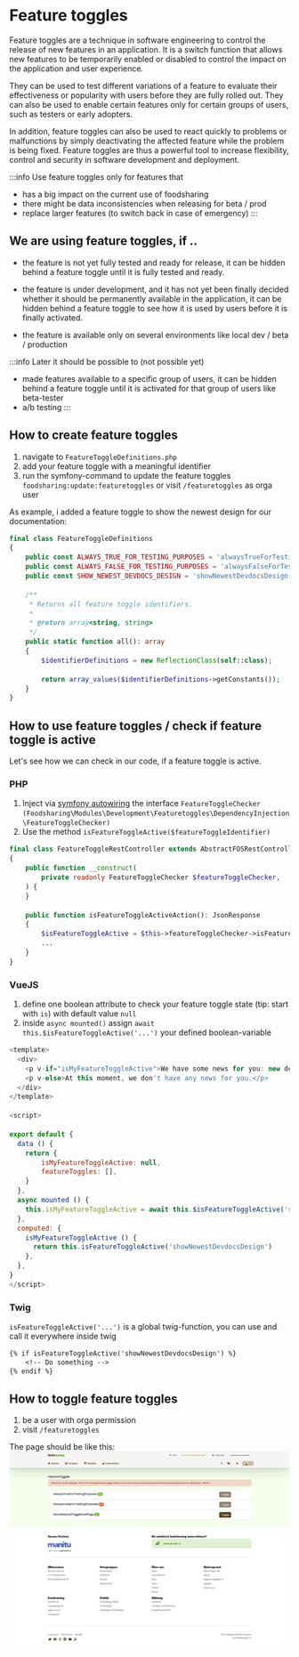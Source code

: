 # Feature toggles
Feature toggles are a technique in software engineering to control the release of new features in an application. It is a switch function that allows new features to be temporarily enabled or disabled to control the impact on the application and user experience.

They can be used to test different variations of a feature to evaluate their effectiveness or popularity with users before they are fully rolled out. They can also be used to enable certain features only for certain groups of users, such as testers or early adopters.

In addition, feature toggles can also be used to react quickly to problems or malfunctions by simply deactivating the affected feature while the problem is being fixed. Feature toggles are thus a powerful tool to increase flexibility, control and security in software development and deployment.

:::info Use feature toggles only for features that
- has a big impact on the current use of foodsharing
- there might be data inconsistencies when releasing for beta / prod
- replace larger features (to switch back in case of emergency)
:::

## We are using feature toggles, if ..
- the feature is not yet fully tested and ready for release, it can be hidden behind a feature toggle until it is fully tested and ready.

- the feature is under development, and it has not yet been finally decided whether it should be permanently available in the application, it can be hidden behind a feature toggle to see how it is used by users before it is finally activated.

- the feature is available only on several environments like local dev / beta / production

:::info Later it should be possible to (not possible yet)
- made features available to a specific group of users, it can be hidden behind a feature toggle until it is activated for that group of users like beta-tester
- a/b testing
:::

## How to create feature toggles
1. navigate to `FeatureToggleDefinitions.php`
2. add your feature toggle with a meaningful identifier
3. run the symfony-command to update the feature toggles `foodsharing:update:featuretoggles` or visit `/featuretoggles` as orga user

As example, i added a feature toggle to show the newest design for our documentation:
```php title='src/Modules/Development/FeatureToggles/FeatureToggleDefinitions.php'
final class FeatureToggleDefinitions
{
    public const ALWAYS_TRUE_FOR_TESTING_PURPOSES = 'alwaysTrueForTestingPurposes';
    public const ALWAYS_FALSE_FOR_TESTING_PURPOSES = 'alwaysFalseForTestingPurposes';
    public const SHOW_NEWEST_DEVDOCS_DESIGN = 'showNewestDevdocsDesign';

    /**
     * Returns all feature toggle identifiers.
     *
     * @return array<string, string>
     */
    public static function all(): array
    {
        $identifierDefinitions = new ReflectionClass(self::class);

        return array_values($identifierDefinitions->getConstants());
    }
}
```

## How to use feature toggles / check if feature toggle is active
Let's see how we can check in our code, if a feature toggle is active.
### PHP
1. Inject via [symfony autowiring](https://symfony.com/doc/current/service_container/autowiring.html) the interface `FeatureToggleChecker (Foodsharing\Modules\Development\Featuretoggles\DependencyInjection\FeatureToggleChecker)`
2. Use the method `isFeatureToggleActive($featureToggleIdentifier)`
```php title='FeatureToggleRestController.php'
final class FeatureToggleRestController extends AbstractFOSRestController
{
    public function __construct(
        private readonly FeatureToggleChecker $featureToggleChecker,
    ) {
    }

    public function isFeatureToggleActiveAction(): JsonResponse
    {
        $isFeatureToggleActive = $this->featureToggleChecker->isFeatureToggleActive(FeatureToggleDefinitions::SHOW_NEWEST_DEVDOCS_DESIGN);
        ...
    }
}
```
### VueJS
1. define one boolean attribute to check your feature toggle state (tip: start with `is`) with default value `null`
2. inside `async mounted()` assign `await this.$isFeatureToggleActive('...')` your defined boolean-variable
```js title='FancyComponent.vue'
<template>
  <div>
    <p v-if="isMyFeatureToggleActive">We have some news for you: new devdocs design</p>
    <p v-else>At this moment, we don't have any news for you.</p>
  </div>
</template>

<script>
    
export default {
  data () {
    return {
        isMyFeatureToggleActive: null,
        featureToggles: [],
    }
  },
  async mounted () {
    this.isMyFeatureToggleActive = await this.$isFeatureToggleActive('showNewestDevdocsDesign')
  },
  computed: {
    isMyFeatureToggleActive () {
      return this.isFeatureToggleActive('showNewestDevdocsDesign')
    },
  },
}
</script>
```

### Twig
`isFeatureToggleActive('...')` is a global twig-function, you can use and call it everywhere inside twig
```twig
{% if isFeatureToggleActive('showNewestDevdocsDesign') %}
    <!-- Do something -->
{% endif %}
```

## How to toggle feature toggles
1. be a user with orga permission
2. visit `/featuretoggles`

The page should be like this:
![Featuretoggle page](../images/deployment/featuretoggles/featuretoggles-page.png)
